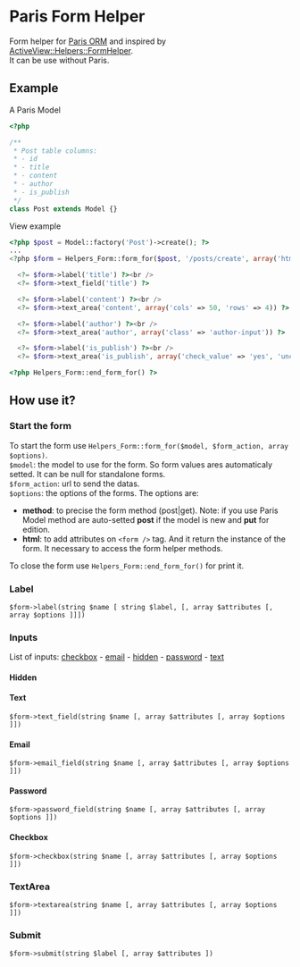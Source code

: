 Paris Form Helper
=================

Form helper for [Paris ORM](http://github.com/j4mie/paris) and inspired by [ActiveView::Helpers::FormHelper](http://api.rubyonrails.org/classes/ActionView/Helpers/FormHelper.html).  
It can be use without Paris.


## Example

A Paris Model

```php
<?php

/**
 * Post table columns:
 * - id
 * - title
 * - content
 * - author
 * - is_publish
 */
class Post extends Model {}

```

View example

```php
<?php $post = Model::factory('Post')->create(); ?>
...
<?php $form = Helpers_Form::form_for($post, '/posts/create', array('html' =>array('class' => 'form'))) ?>

  <?= $form->label('title') ?><br />
  <?= $form->text_field('title') ?>

  <?= $form->label('content') ?><br />
  <?= $form->text_area('content', array('cols' => 50, 'rows' => 4)) ?>

  <?= $form->label('author') ?><br />
  <?= $form->text_area('author', array('class' => 'author-input')) ?>

  <?= $form->label('is_publish') ?><br />
  <?= $form->text_area('is_publish', array('check_value' => 'yes', 'uncheck_value' => 'no')) ?>

<?php Helpers_Form::end_form_for() ?>
```

## How use it?

### Start the form

To start the form use `Helpers_Form::form_for($model, $form_action, array $options)`.  
`$model`: the model to use for the form. So form values ares automaticaly setted. It can be null for standalone forms.    
`$form_action`: url to send the datas.  
`$options`: the options of the forms. The options are:
  * **method**: to precise the form method (post|get). Note: if you use Paris Model method are auto-setted **post** if the model is new and **put** for edition.
  * **html**: to add attributes on `<form />` tag.
And it return the instance of the form. It necessary to access the form helper methods.


To close the form use `Helpers_Form::end_form_for()` for print it.


### Label

`$form->label(string $name [ string $label, [, array $attributes [, array $options ]]])`


### Inputs

List of inputs: [checkbox](#checkbox) - [email](#email) - [hidden](#hidden) - [password](#password) - [text](#text)


#### Hidden


#### Text

`$form->text_field(string $name [, array $attributes [, array $options ]])`

#### Email

`$form->email_field(string $name [, array $attributes [, array $options ]])`

#### Password

`$form->password_field(string $name [, array $attributes [, array $options ]])`

#### Checkbox

`$form->checkbox(string $name [, array $attributes [, array $options ]])`


### TextArea

`$form->textarea(string $name [, array $attributes [, array $options ]])`

### Submit

`$form->submit(string $label [, array $attributes ])`

